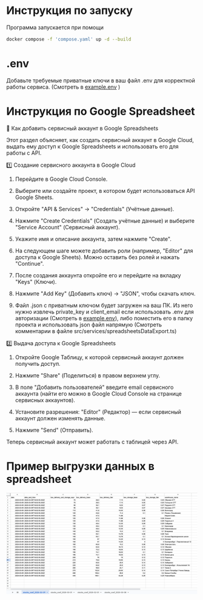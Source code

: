 # Инструкция по запуску
Программа запускается при помощи 

```bash
docker compose -f 'compose.yaml' up -d --build
```

# .env
Добавьте требуемые приватные ключи в ваш файл .env для корректной работы сервиса. (Смотреть в [example.env](example.env) )

# Инструкция по Google Spreadsheet

📌 Как добавить сервисный аккаунт в Google Spreadsheets

Этот раздел объясняет, как создать сервисный аккаунт в Google Cloud, выдать ему доступ к Google Spreadsheets и использовать его для работы с API.

1️⃣ Создание сервисного аккаунта в Google Cloud

1. Перейдите в Google Cloud Console.

2. Выберите или создайте проект, в котором будет использоваться API Google Sheets.

3. Откройте "API & Services" → "Credentials" (Учётные данные).

4. Нажмите "Create Credentials" (Создать учётные данные) и выберите "Service Account" (Сервисный аккаунт).

5. Укажите имя и описание аккаунта, затем нажмите "Create".

6. На следующем шаге можете добавить роли (например, "Editor" для доступа к Google Sheets). Можно оставить без ролей и нажать "Continue".

7. После создания аккаунта откройте его и перейдите на вкладку "Keys" (Ключи).

8. Нажмите "Add Key" (Добавить ключ) → "JSON", чтобы скачать ключ.

9. Файл .json с приватным ключом будет загружен на ваш ПК. Из него нужно извлечь private_key и client_email если использовать .env для авторизации (Смотреть в [example.env](example.env)), либо поместить его в папку проекта и использовать json файл напрямую (Смотреть комментарии в файле src/services/spreadsheetsDataExport.ts)

2️⃣ Выдача доступа к Google Spreadsheets

1. Откройте Google Таблицу, к которой сервисный аккаунт должен получить доступ.

2. Нажмите "Share" (Поделиться) в правом верхнем углу.

3. В поле "Добавить пользователей" введите email сервисного аккаунта (найти его можно в Google Cloud Console на странице сервисных аккаунтов).

4. Установите разрешения:
"Editor" (Редактор) — если сервисный аккаунт должен изменять данные.

5. Нажмите "Send" (Отправить).

Теперь сервисный аккаунт может работать с таблицей через API.

# Пример выгрузки данных в spreadsheet
![Скриншот пример](screenshot.png)